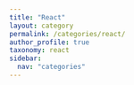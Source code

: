 ```yaml
---
title: "React"
layout: category
permalink: /categories/react/
author_profile: true
taxonomy: react
sidebar:
  nav: "categories"
---
```

